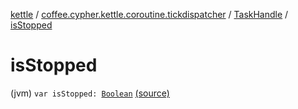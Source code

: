 [kettle](../../index.md) / [coffee.cypher.kettle.coroutine.tickdispatcher](../index.md) / [TaskHandle](index.md) / [isStopped](./is-stopped.md)

# isStopped

(jvm) `var isStopped: `[`Boolean`](https://kotlinlang.org/api/latest/jvm/stdlib/kotlin/-boolean/index.html) [(source)](https://github.com/Cypher121/kettle/blob/master/src/main/kotlin/coffee/cypher/kettle/coroutine/tickdispatcher/TaskHandle.kt#L32)